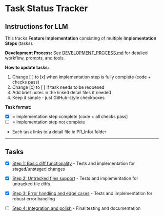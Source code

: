 # Task Status Tracker

## Instructions for LLM

This tracks **Feature Implementation** consisting of multiple **Implementation Steps** (tasks).

**Development Process:** See [DEVELOPMENT_PROCESS.md](./DEVELOPMENT_PROCESS.md) for detailed workflow, prompts, and tools.

**How to update tasks:**
1. Change [ ] to [x] when implementation step is fully complete (code + checks pass)
2. Change [x] to [ ] if task needs to be reopened
3. Add brief notes in the linked detail files if needed
4. Keep it simple - just GitHub-style checkboxes

**Task format:**
- [x] = Implementation step complete (code + all checks pass)
- [ ] = Implementation step not complete
- Each task links to a detail file in PR_Info/ folder

---

## Tasks

- [x] [Step 1: Basic diff functionality](./steps/step_1.md) - Tests and implementation for staged/unstaged changes
- [x] [Step 2: Untracked files support](./steps/step_2.md) - Tests and implementation for untracked file diffs
- [x] [Step 3: Error handling and edge cases](./steps/step_3.md) - Tests and implementation for robust error handling
- [ ] [Step 4: Integration and polish](./steps/step_4.md) - Final testing and documentation

